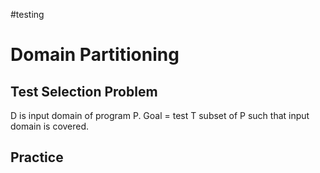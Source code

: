 #testing 

# Domain Partitioning

## Test Selection Problem

D is input domain of program P. Goal = test T subset of P such that input domain is covered.

## Practice

